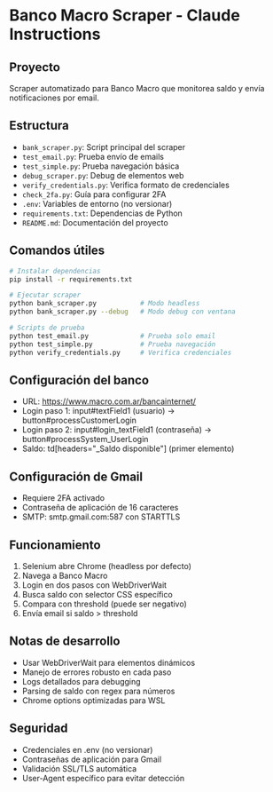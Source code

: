 # Banco Macro Scraper - Claude Instructions

## Proyecto
Scraper automatizado para Banco Macro que monitorea saldo y envía notificaciones por email.

## Estructura
- `bank_scraper.py`: Script principal del scraper
- `test_email.py`: Prueba envío de emails
- `test_simple.py`: Prueba navegación básica
- `debug_scraper.py`: Debug de elementos web
- `verify_credentials.py`: Verifica formato de credenciales
- `check_2fa.py`: Guía para configurar 2FA
- `.env`: Variables de entorno (no versionar)
- `requirements.txt`: Dependencias de Python
- `README.md`: Documentación del proyecto

## Comandos útiles
```bash
# Instalar dependencias
pip install -r requirements.txt

# Ejecutar scraper
python bank_scraper.py           # Modo headless
python bank_scraper.py --debug   # Modo debug con ventana

# Scripts de prueba
python test_email.py             # Prueba solo email
python test_simple.py            # Prueba navegación
python verify_credentials.py     # Verifica credenciales
```

## Configuración del banco
- URL: https://www.macro.com.ar/bancainternet/
- Login paso 1: input#textField1 (usuario) → button#processCustomerLogin
- Login paso 2: input#login_textField1 (contraseña) → button#processSystem_UserLogin
- Saldo: td[headers="_Saldo disponible"] (primer elemento)

## Configuración de Gmail
- Requiere 2FA activado
- Contraseña de aplicación de 16 caracteres
- SMTP: smtp.gmail.com:587 con STARTTLS

## Funcionamiento
1. Selenium abre Chrome (headless por defecto)
2. Navega a Banco Macro
3. Login en dos pasos con WebDriverWait
4. Busca saldo con selector CSS específico
5. Compara con threshold (puede ser negativo)
6. Envía email si saldo > threshold

## Notas de desarrollo
- Usar WebDriverWait para elementos dinámicos
- Manejo de errores robusto en cada paso
- Logs detallados para debugging
- Parsing de saldo con regex para números
- Chrome options optimizadas para WSL

## Seguridad
- Credenciales en .env (no versionar)
- Contraseñas de aplicación para Gmail
- Validación SSL/TLS automática
- User-Agent específico para evitar detección